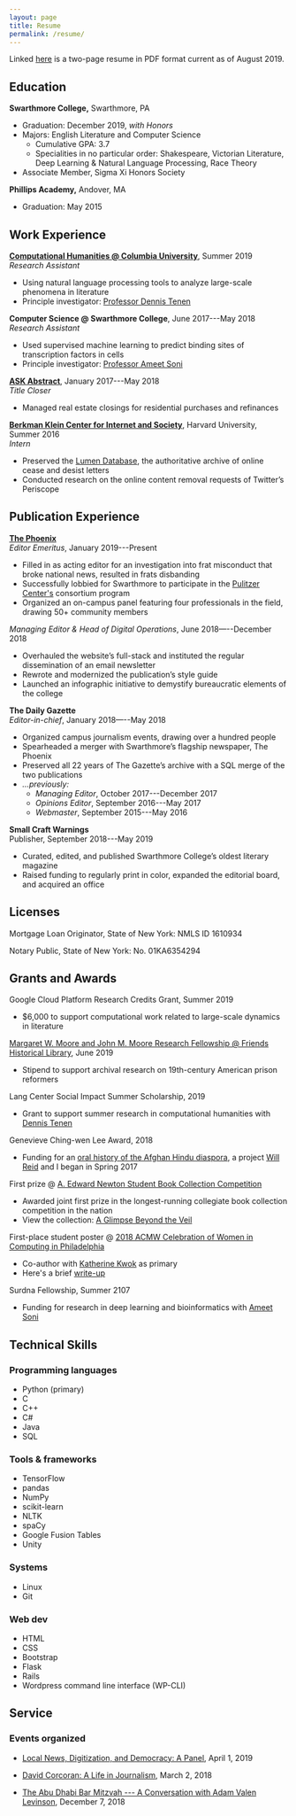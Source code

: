 ```yaml
---
layout: page
title: Resume
permalink: /resume/
---
```

Linked [here](/assets/kakkar_resume.pdf) is a two-page resume in PDF format current as of August 2019.

## Education

**Swarthmore College,** Swarthmore, PA

+ Graduation: December 2019, *with Honors*
+ Majors: English Literature and Computer Science
  + Cumulative GPA: 3.7
  + Specialities in no particular order: Shakespeare, Victorian Literature, Deep Learning & Natural Language Processing, Race Theory
+ Associate Member, Sigma Xi Honors Society

**Phillips Academy,** Andover, MA

+ Graduation: May 2015

## Work Experience

**[Computational Humanities @ Columbia University](https://xpmethod.plaintext.in/)**, Summer 2019  
*Research Assistant*

+ Using natural language processing tools to analyze large-scale phenomena in literature
+ Principle investigator: [Professor Dennis Tenen](https://denten.plaintext.in)

**Computer Science @ Swarthmore College**, June 2017---May 2018  
*Research Assistant*

+ Used supervised machine learning to predict binding sites of transcription factors in cells
+ Principle investigator: [Professor Ameet Soni](https://www.cs.swarthmore.edu/~soni/)

**[ASK Abstract](http://searchmytitle.com/)**, January 2017---May 2018  
*Title Closer*

+ Managed real estate closings for residential purchases and refinances

**[Berkman Klein Center for Internet and Society](https://cyber.harvard.edu)**, Harvard University, Summer 2016  
*Intern*

+ Preserved the [Lumen Database](https://lumendatabase.org), the authoritative archive of online cease and desist letters
+ Conducted research on the online content removal requests of Twitter’s Periscope

## Publication Experience

**[The Phoenix](https://swarthmorephoenix.com)**  
*Editor Emeritus*, January 2019---Present

+ Filled in as acting editor for an investigation into frat misconduct that broke national news, resulted in frats disbanding
+ Successfully lobbied for Swarthmore to participate in the [Pulitzer Center's](https://pulitzercenter.org/) consortium program
+ Organized an on-campus panel featuring four professionals in the field, drawing 50+ community members

*Managing Editor & Head of Digital Operations*, June 2018—--December 2018

+ Overhauled the website’s full-stack and instituted the regular dissemination of an email newsletter
+ Rewrote and modernized the publication’s style guide
+ Launched an infographic initiative to demystify bureaucratic elements of the college  

**The Daily Gazette**  
*Editor-in-chief*, January 2018—--May 2018

+ Organized campus journalism events, drawing over a hundred people
+ Spearheaded a merger with Swarthmore’s flagship newspaper, The Phoenix
+ Preserved all 22 years of The Gazette’s archive with a SQL merge of the two publications
+ *...previously:*  
  + *Managing Editor*, October 2017---December 2017  
  + *Opinions Editor*, September 2016---May 2017  
  + *Webmaster*, September 2015---May 2016  

**Small Craft Warnings**  
Publisher, September 2018---May 2019

+ Curated, edited, and published Swarthmore College’s oldest literary magazine
+ Raised funding to regularly print in color, expanded the editorial board, and acquired an office

## Licenses

Mortgage Loan Originator, State of New York: NMLS ID 1610934

Notary Public, State of New York: No. 01KA6354294

## Grants and Awards

Google Cloud Platform Research Credits Grant, Summer 2019

+ $6,000 to support computational work related to large-scale dynamics in literature

[Margaret W. Moore and John M. Moore Research Fellowship @ Friends Historical Library](https://www.swarthmore.edu/library/peace/peacewebsite/scpcWebsite/Documents/MooreFellowship.htm), June 2019

+ Stipend to support archival research on 19th-century American prison reformers

Lang Center Social Impact Summer Scholarship, 2019

+ Grant to support summer research in computational humanities with [Dennis Tenen](https://denten.plaintext.in) 

Genevieve Ching-wen Lee Award, 2018

+ Funding for an [oral history of the Afghan Hindu diaspora](/oral_history.html), a project [Will Reid](https://willreidradio.com) and I began in Spring 2017

First prize @ [A. Edward Newton Student Book Collection Competition](http://bookaward.swarthmore.edu/)

+ Awarded joint first prize in the longest-running collegiate book collection competition in the nation
+ View the collection: [A Glimpse Beyond the Veil](/assets/kakkar_newton.pdf)

First-place student poster @ [2018 ACMW Celebration of Women in Computing in Philadelphia](https://nvite.com/PHICWIC2018/npvpyg)

+ Co-author with [Katherine Kwok](https://www.linkedin.com/in/katherine-kwok-bb4213a9/) as primary
+ Here's a brief [write-up](https://www.swarthmore.edu/computer-science/2018-acmw-celebration-women-computing)

Surdna Fellowship, Summer 2107

+ Funding for research in deep learning and bioinformatics with [Ameet Soni](https://www.cs.swarthmore.edu/~soni/)

## Technical Skills

### Programming languages

+ Python (primary)
+ C
+ C++
+ C#
+ Java
+ SQL

### Tools & frameworks

+ TensorFlow
+ pandas
+ NumPy
+ scikit-learn
+ NLTK
+ spaCy
+ Google Fusion Tables
+ Unity


### Systems

+ Linux
+ Git

### Web dev

+ HTML
+ CSS
+ Bootstrap
+ Flask
+ Rails
+ Wordpress command line interface (WP-CLI)

## Service

### Events organized

+ [Local News, Digitization, and Democracy: A Panel](https://www.facebook.com/events/656025171504441/), April 1, 2019

+ [David Corcoran: A Life in Journalism](https://www.facebook.com/events/1996751510593419/), March 2, 2018

+ [The Abu Dhabi Bar Mitzvah --- A Conversation with Adam Valen Levinson](https://www.facebook.com/events/193074877921303/), December 7, 2018
